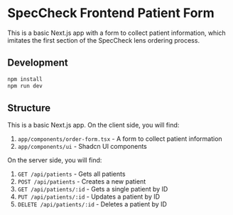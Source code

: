 # SpecCheck Frontend Patient Form

This is a basic Next.js app with a form to collect patient information, which imitates the first section of the SpecCheck lens ordering process.

## Development

```bash
npm install
npm run dev
```

## Structure

This is a basic Next.js app. On the client side, you will find:

1. `app/components/order-form.tsx` - A form to collect patient information
2. `app/components/ui` - Shadcn UI components

On the server side, you will find:

1. `GET /api/patients` - Gets all patients
2. `POST /api/patients` - Creates a new patient
3. `GET /api/patients/:id` - Gets a single patient by ID
4. `PUT /api/patients/:id` - Updates a patient by ID
5. `DELETE /api/patients/:id` - Deletes a patient by ID

